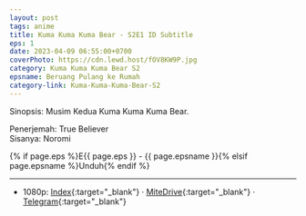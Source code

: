 ```yaml
---
layout: post
tags: anime
title: Kuma Kuma Kuma Bear - S2E1 ID Subtitle
eps: 1
date: 2023-04-09 06:55:00+0700
coverPhoto: https://cdn.lewd.host/fOV8KW9P.jpg
category: Kuma Kuma Kuma Bear S2
epsname: Beruang Pulang ke Rumah
category-link: Kuma-Kuma-Kuma-Bear-S2
---
```


Sinopsis: Musim Kedua Kuma Kuma Kuma Bear.

Penerjemah: True Believer<br>
Sisanya: Noromi

{% if page.eps %}E{{ page.eps }} - {{ page.epsname }}{% elsif page.epsname %}Unduh{% endif %}

---
- 1080p: [Index](https://bit.ly/3mnk3g3){:target="_blank"} &middot; [MiteDrive](https://mitedrive.my.id/view/598YVj){:target="_blank"} &middot; [Telegram](https://t.me/a1fansubweeklies/272){:target="_blank"}
